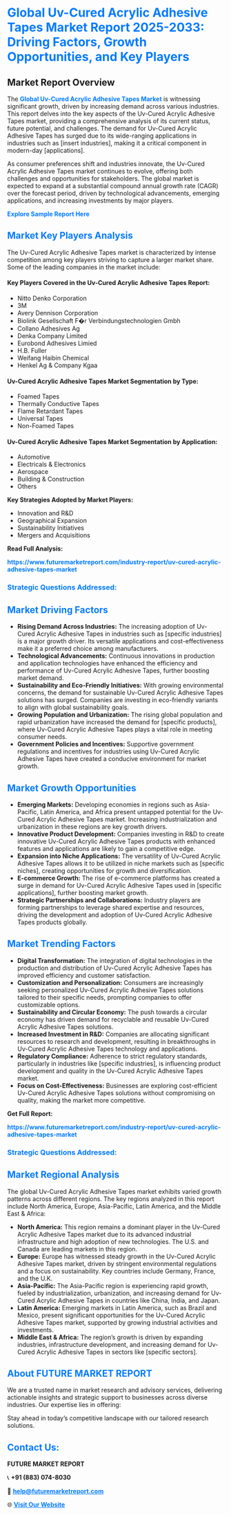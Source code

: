 <h1 style="color: #007BFF;">Global Uv-Cured Acrylic Adhesive Tapes Market Report 2025-2033: Driving Factors, Growth Opportunities, and Key Players</h1>

<section id="overview">
<h2>Market Report Overview</h2>
<p>The <a href="https://www.futuremarketreport.com/industry-report/uv-cured-acrylic-adhesive-tapes-market" style="color: #007BFF; text-decoration: none;"><strong>Global Uv-Cured Acrylic Adhesive Tapes Market</strong></a> is witnessing significant growth, driven by increasing demand across various industries. This report delves into the key aspects of the Uv-Cured Acrylic Adhesive Tapes market, providing a comprehensive analysis of its current status, future potential, and challenges. The demand for Uv-Cured Acrylic Adhesive Tapes has surged due to its wide-ranging applications in industries such as [insert industries], making it a critical component in modern-day [applications].</p>
<p>As consumer preferences shift and industries innovate, the Uv-Cured Acrylic Adhesive Tapes market continues to evolve, offering both challenges and opportunities for stakeholders. The global market is expected to expand at a substantial compound annual growth rate (CAGR) over the forecast period, driven by technological advancements, emerging applications, and increasing investments by major players.</p>
</section>

<section id="overview">
<p><a href="https://www.futuremarketreport.com/request-sample/reportId=31361" style="color: #007BFF; text-decoration: none;"><strong>Explore Sample Report Here</strong></a></p>
</section>

<section id="key-players">
<h2 style="color: #007BFF;">Market Key Players Analysis</h2>
<p>The Uv-Cured Acrylic Adhesive Tapes market is characterized by intense competition among key players striving to capture a larger market share. Some of the leading companies in the market include:</p>
<h4>Key Players Covered in the Uv-Cured Acrylic Adhesive Tapes Report:</h4>
<ul><li>Nitto Denko Corporation</li><li>3M</li><li>Avery Dennison Corporation</li><li>Biolink Gesellschaft F�r Verbindungstechnologien Gmbh</li><li>Collano Adhesives Ag</li><li>Denka Company Limited</li><li>Eurobond Adhesives Limied</li><li>H.B. Fuller</li><li>Weifang Haibin Chemical</li><li>Henkel Ag &amp; Company Kgaa</li></ul>
<h4>Uv-Cured Acrylic Adhesive Tapes Market Segmentation by Type:</h4>
<ul><li>Foamed Tapes</li><li>Thermally Conductive Tapes</li><li>Flame Retardant Tapes</li><li>Universal Tapes</li><li>Non-Foamed Tapes</li></ul>

<h4>Uv-Cured Acrylic Adhesive Tapes Market Segmentation by Application:</h4>
<ul><li>Automotive</li><li>Electricals &amp; Electronics</li><li>Aerospace</li><li>Building &amp; Construction</li><li>Others</li></ul>
<p><strong>Key Strategies Adopted by Market Players:</strong></p>
<ul>
<li>Innovation and R&D</li>
<li>Geographical Expansion</li>
<li>Sustainability Initiatives</li>
<li>Mergers and Acquisitions</li>
</ul>
</section>

<section>
<p><strong>Read Full Analysis: </strong></p><a href="https://www.futuremarketreport.com/industry-report/uv-cured-acrylic-adhesive-tapes-market" style="color: #007BFF; text-decoration: none;"><strong>https://www.futuremarketreport.com/industry-report/uv-cured-acrylic-adhesive-tapes-market</strong></a>
<h3 style="color: #007BFF;">Strategic Questions Addressed:</h3>
</section>

<section id="driving-factors">
<h2 style="color: #007BFF;">Market Driving Factors</h2>
<ul>
<li><strong>Rising Demand Across Industries:</strong> The increasing adoption of Uv-Cured Acrylic Adhesive Tapes in industries such as [specific industries] is a major growth driver. Its versatile applications and cost-effectiveness make it a preferred choice among manufacturers.</li>
<li><strong>Technological Advancements:</strong> Continuous innovations in production and application technologies have enhanced the efficiency and performance of Uv-Cured Acrylic Adhesive Tapes, further boosting market demand.</li>
<li><strong>Sustainability and Eco-Friendly Initiatives:</strong> With growing environmental concerns, the demand for sustainable Uv-Cured Acrylic Adhesive Tapes solutions has surged. Companies are investing in eco-friendly variants to align with global sustainability goals.</li>
<li><strong>Growing Population and Urbanization:</strong> The rising global population and rapid urbanization have increased the demand for [specific products], where Uv-Cured Acrylic Adhesive Tapes plays a vital role in meeting consumer needs.</li>
<li><strong>Government Policies and Incentives:</strong> Supportive government regulations and incentives for industries using Uv-Cured Acrylic Adhesive Tapes have created a conducive environment for market growth.</li>
</ul>
</section>

<section id="growth-opportunities">
<h2 style="color: #007BFF;">Market Growth Opportunities</h2>
<ul>
<li><strong>Emerging Markets:</strong> Developing economies in regions such as Asia-Pacific, Latin America, and Africa present untapped potential for the Uv-Cured Acrylic Adhesive Tapes market. Increasing industrialization and urbanization in these regions are key growth drivers.</li>
<li><strong>Innovative Product Development:</strong> Companies investing in R&D to create innovative Uv-Cured Acrylic Adhesive Tapes products with enhanced features and applications are likely to gain a competitive edge.</li>
<li><strong>Expansion into Niche Applications:</strong> The versatility of Uv-Cured Acrylic Adhesive Tapes allows it to be utilized in niche markets such as [specific niches], creating opportunities for growth and diversification.</li>
<li><strong>E-commerce Growth:</strong> The rise of e-commerce platforms has created a surge in demand for Uv-Cured Acrylic Adhesive Tapes used in [specific applications], further boosting market growth.</li>
<li><strong>Strategic Partnerships and Collaborations:</strong> Industry players are forming partnerships to leverage shared expertise and resources, driving the development and adoption of Uv-Cured Acrylic Adhesive Tapes products globally.</li>
</ul>
</section>

<section id="trending-factors">
<h2 style="color: #007BFF;">Market Trending Factors</h2>
<ul>
<li><strong>Digital Transformation:</strong> The integration of digital technologies in the production and distribution of Uv-Cured Acrylic Adhesive Tapes has improved efficiency and customer satisfaction.</li>
<li><strong>Customization and Personalization:</strong> Consumers are increasingly seeking personalized Uv-Cured Acrylic Adhesive Tapes solutions tailored to their specific needs, prompting companies to offer customizable options.</li>
<li><strong>Sustainability and Circular Economy:</strong> The push towards a circular economy has driven demand for recyclable and reusable Uv-Cured Acrylic Adhesive Tapes solutions.</li>
<li><strong>Increased Investment in R&D:</strong> Companies are allocating significant resources to research and development, resulting in breakthroughs in Uv-Cured Acrylic Adhesive Tapes technology and applications.</li>
<li><strong>Regulatory Compliance:</strong> Adherence to strict regulatory standards, particularly in industries like [specific industries], is influencing product development and quality in the Uv-Cured Acrylic Adhesive Tapes market.</li>
<li><strong>Focus on Cost-Effectiveness:</strong> Businesses are exploring cost-efficient Uv-Cured Acrylic Adhesive Tapes solutions without compromising on quality, making the market more competitive.</li>
</ul>
</section>

<section>
<p><strong>Get Full Report: </strong></p><a href="https://www.futuremarketreport.com/industry-report/uv-cured-acrylic-adhesive-tapes-market" style="color: #007BFF; text-decoration: none;"><strong>https://www.futuremarketreport.com/industry-report/uv-cured-acrylic-adhesive-tapes-market</strong></a>
<h3 style="color: #007BFF;">Strategic Questions Addressed:</h3>
</section>


<section id="regional-analysis">
<h2 style="color: #007BFF;">Market Regional Analysis</h2>
<p>The global Uv-Cured Acrylic Adhesive Tapes market exhibits varied growth patterns across different regions. The key regions analyzed in this report include North America, Europe, Asia-Pacific, Latin America, and the Middle East & Africa:</p>
<ul>
<li><strong>North America:</strong> This region remains a dominant player in the Uv-Cured Acrylic Adhesive Tapes market due to its advanced industrial infrastructure and high adoption of new technologies. The U.S. and Canada are leading markets in this region.</li>
<li><strong>Europe:</strong> Europe has witnessed steady growth in the Uv-Cured Acrylic Adhesive Tapes market, driven by stringent environmental regulations and a focus on sustainability. Key countries include Germany, France, and the U.K.</li>
<li><strong>Asia-Pacific:</strong> The Asia-Pacific region is experiencing rapid growth, fueled by industrialization, urbanization, and increasing demand for Uv-Cured Acrylic Adhesive Tapes in countries like China, India, and Japan.</li>
<li><strong>Latin America:</strong> Emerging markets in Latin America, such as Brazil and Mexico, present significant opportunities for the Uv-Cured Acrylic Adhesive Tapes market, supported by growing industrial activities and investments.</li>
<li><strong>Middle East & Africa:</strong> The region’s growth is driven by expanding industries, infrastructure development, and increasing demand for Uv-Cured Acrylic Adhesive Tapes in sectors like [specific sectors].</li>
</ul>
</section>

<footer>
<h2 style="color: #007BFF;">About FUTURE MARKET REPORT</h2>
<p>We are a trusted name in market research and advisory services, delivering actionable insights and strategic support to businesses across diverse industries. Our expertise lies in offering:</p>

<p>Stay ahead in today’s competitive landscape with our tailored research solutions.</p>

<h2 style="color: #007BFF;">Contact Us:</h2>
<p><strong>FUTURE MARKET REPORT</strong></p>
<p>📞 <strong>+91 (883) 074-8030</strong></p>
<p>📧 <strong><a href="mailto:help@futuremarketreport.com" style="color: #007BFF;">help@futuremarketreport.com</a></strong></p>
<p>🌐 <strong><a href="https://www.futuremarketreport.com/" style="color: #007BFF;">Visit Our Website</a></strong></p>
</footer>